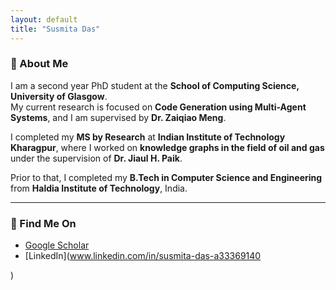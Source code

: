 ```yaml
---
layout: default
title: "Susmita Das"
---
```




### 👋 About Me

I am a second year PhD student at the **School of Computing Science, University of Glasgow**.  
My current research is focused on **Code Generation using Multi-Agent Systems**, and I am supervised by **Dr. Zaiqiao Meng**.

I completed my **MS by Research** at **Indian Institute of Technology Kharagpur**, where I worked on **knowledge graphs in the field of oil and gas** under the supervision of **Dr. Jiaul H. Paik**.

Prior to that, I completed my **B.Tech in Computer Science and Engineering** from **Haldia Institute of Technology**, India.

---


### 🔗 Find Me On

- [Google Scholar](https://scholar.google.com/citations?user=_P2f8dkAAAAJ&hl=en)
- [LinkedIn](www.linkedin.com/in/susmita-das-a33369140

)
